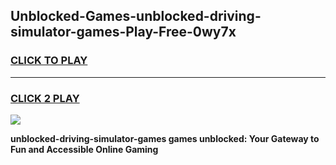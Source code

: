 
## Unblocked-Games-unblocked-driving-simulator-games-Play-Free-0wy7x
<h3>
<a href="https://premium76.site?title=unblocked-driving-simulator-games&ref=17A">CLICK TO PLAY</a></h3>
<hr>

<h3>
<a href="https://premium76.site?title=unblocked-driving-simulator-games&ref=17A">CLICK 2 PLAY</a>
  
</h3>

<a href="https://premium76.site?title=unblocked-driving-simulator-games&ref=17A"><img src="https://clearcache.store/games.png"></a>


**unblocked-driving-simulator-games games unblocked: Your Gateway to Fun and Accessible Online Gaming**
